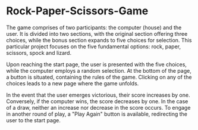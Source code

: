 # Rock-Paper-Scissors-Game

The game comprises of two participants: the computer (house) and the user. It is divided into two sections, with the original section offering three choices, while the bonus section expands to five choices for selection. This particular project focuses on the five fundamental options: rock, paper, scissors, spock and lizard.

Upon reaching the start page, the user is presented with the five choices, while the computer employs a random selection. At the bottom of the page, a button is situated, containing the rules of the game. Clicking on any of the choices leads to a new page where the game unfolds.

In the event that the user emerges victorious, their score increases by one. Conversely, if the computer wins, the score decreases by one. In the case of a draw, neither an increase nor decrease in the score occurs. To engage in another round of play, a "Play Again" button is available, redirecting the user to the start page.
